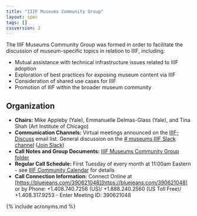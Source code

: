```yaml
---
title: "IIIF Museums Community Group"
layout: spec
tags: []
cssversion: 2
---
```


The IIIF Museums Community Group was formed in order to facilitate the discussion of museum-specific topics in relation to IIIF, including:

  * Mutual assistance with technical infrastructure issues related to IIIF adoption
  * Exploration of best practices for exposing museum content via IIIF
  * Consideration of shared use cases for IIIF
  * Promotion of IIIF within the broader museum community

## Organization

  * **Chairs:** Mike Appleby (Yale), Emmanuelle Delmas-Glass (Yale), and Tina Shah (Art Institute of Chicago)
  * **Communication Channels:** Virtual meetings announced on the [IIIF-Discuss][iiif-discuss] email list. General discussion on the [# museums IIIF Slack channel][museums-slack] ([Join Slack][slack])
  * **Call Notes and Group Documents:** [IIIF Museums Community Group folder][museums-folder]
  * **Regular Call Schedule:** First Tuesday of every month at 11:00am Eastern - see [IIIF Community Calendar][iiif-calendar] for details
  * **Call Connection Information:** Connect Online at [https://bluejeans.com/390621048][https://bluejeans.com/390621048] or by Phone: +1.408.740.7256 (US)/ +1.888.240.2560 (US Toll Free)/ +1.408.317.9253 - Enter Meeting ID: 390621048

  [iiif-discuss]: https://groups.google.com/forum/#!forum/iiif-discuss "IIIF-Discuss Forum"
  [museums-slack]: https://iiif.slack.com/messages/museums/details/
  [museums-folder]:https://drive.google.com/drive/folders/0B9EeoRu2zWerLXhfMm9abGFxbTg?usp=sharing
  [slack]: http://bit.ly/iiif-slack
  [https://bluejeans.com/390621048]: https://bluejeans.com/390621048
  [iiif-calendar]: http://iiif.io/community/groups/

{% include acronyms.md %}
